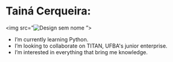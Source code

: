 

<h1>Tainá Cerqueira: </h1>

<img src=”![Design sem nome](https://user-images.githubusercontent.com/105567912/168453380-6036a512-587f-4d87-9a2b-d05b01519121.jpg)
”>

- I’m currently learning Python.
- I’m looking to collaborate on TITAN, UFBA's junior enterprise.
- I’m interested in everything that bring me knowledge.
  
 
  
  
